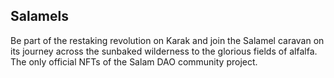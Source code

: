 ## Salamels

Be part of the restaking revolution on Karak and join the Salamel caravan on its journey across the sunbaked wilderness to the glorious fields of alfalfa. The only official NFTs of the Salam DAO community project.
